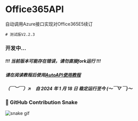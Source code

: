 # Office365API

自动调用Azure接口实现对Office365E5续订

```shell
# 测试版V2.2.3
```

### 开发中...

##### !!! 当前版本可能存在错误，请勿直接fork运行 !!!

##### 请在阅读教程后使用[AutoAPI使用教程](https://github.com/fengshaoo/Office365Auto)

##### （￣︶￣）↗　自 2024 年 1 月 18 日 稳定运行至今 (～￣▽￣)～

### 🐍 GitHub Contribution Snake

![snake gif](https://raw.githubusercontent.com/SherlockFloyd/wahaha/output/github-contribution-grid-snake.svg)